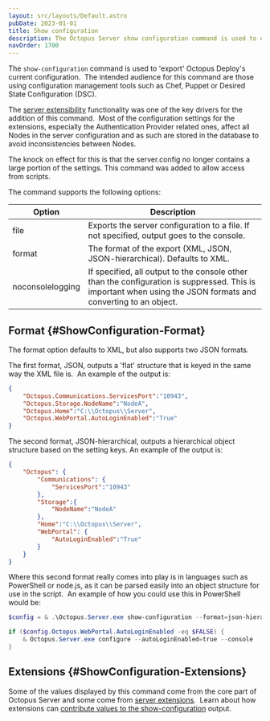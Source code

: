 ```yaml
---
layout: src/layouts/Default.astro
pubDate: 2023-01-01
title: Show configuration
description: The Octopus Server show configuration command is used to export Octopus Deploy's current configuration for use with configuration management tools such as Chef, Puppet or Desired State Configuration (DSC).
navOrder: 1700
---
```


The `show-configuration` command is used to 'export' Octopus Deploy's current configuration.  The intended audience for this command are those using configuration management tools such as Chef, Puppet or Desired State Configuration (DSC).

The [server extensibility](/docs/administration/server-extensibility/) functionality was one of the key drivers for the addition of this command.  Most of the configuration settings for the extensions, especially the Authentication Provider related ones, affect all Nodes in the server configuration and as such are stored in the database to avoid inconsistencies between Nodes. 

The knock on effect for this is that the server.config no longer contains a large portion of the settings. This command was added to allow access from scripts.

The command supports the following options:

| Option           | Description                              |
| ---------------- | ---------------------------------------- |
| file             | Exports the server configuration to a file. If not specified, output goes to the console. |
| format           | The format of the export (XML, JSON, JSON-hierarchical). Defaults to XML. |
| noconsolelogging | If specified, all output to the console other than the configuration is suppressed. This is important when using the JSON formats and converting to an object. |

## Format {#ShowConfiguration-Format}

The format option defaults to XML, but also supports two JSON formats.

The first format, JSON, outputs a 'flat' structure that is keyed in the same way the XML file is.  An example of the output is:

```json
{
    "Octopus.Communications.ServicesPort":"10943",
    "Octopus.Storage.NodeName":"NodeA",
    "Octopus.Home":"C:\\Octopus\\Server",
    "Octopus.WebPortal.AutoLoginEnabled":"True"
}
```

The second format, JSON-hierarchical, outputs a hierarchical object structure based on the setting keys. An example of the output is:

```json
{
    "Octopus": {
        "Communications": {
            "ServicesPort":"10943"
        },
        "Storage":{
            "NodeName":"NodeA"
        },
        "Home":"C:\\Octopus\\Server",
        "WebPortal": {
            "AutoLoginEnabled":"True"
        }
    }
}
```

Where this second format really comes into play is in languages such as PowerShell or node.js, as it can be parsed easily into an object structure for use in the script.  An example of how you could use this in PowerShell would be:

```powershell
$config = & .\Octopus.Server.exe show-configuration --format=json-hierarchical --noconsolelogging --console | Out-String | ConvertFrom-Json

if ($config.Octopus.WebPortal.AutoLoginEnabled -eq $FALSE) {
    & Octopus.Server.exe configure --autoLoginEnabled=true --console
}
```

## Extensions {#ShowConfiguration-Extensions}

Some of the values displayed by this command come from the core part of Octopus Server and some come from [server extensions](/docs/administration/server-extensibility/index/).  Learn about how extensions can [contribute values to the show-configuration](/docs/administration/managing-infrastructure/server-configuration/) output.
